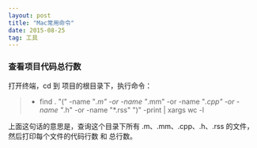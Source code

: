 ```yaml
---
layout: post
title: "Mac常用命令"
date: 2015-08-25 
tag: 工具 
---
```


### 查看项目代码总行数    
打开终端，cd 到 项目的根目录下，执行命令：   

>* find . "(" -name "*.m" -or -name "*.mm" -or -name "*.cpp" -or -name "*.h" -or -name "*.rss" ")" -print | xargs wc -l

上面这句话的意思是，查询这个目录下所有 .m、.mm、.cpp、.h、.rss 的文件，然后打印每个文件的代码行数 和 总行数。